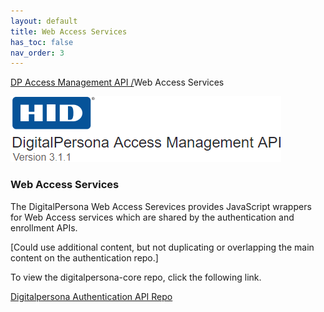 ```yaml
---
layout: default
title: Web Access Services
has_toc: false
nav_order: 3
---  
```

[DP Access Management API /](https://lenhodgeman.github.io/DP-Access-Management-API/)Web Access Services  

![](assets/HID-logo.png)  

### Web Access Services  

The DigitalPersona Web Access Serevices provides JavaScript wrappers for Web Access services which are shared by the authentication and enrollment APIs.

[Could use additional content, but not duplicating or overlapping the main content on the authentication repo.]

To view the digitalpersona-core repo, click the following link.

[Digitalpersona Authentication API Repo](https://lenhodgeman.github.io/digitalpersona-services/)
